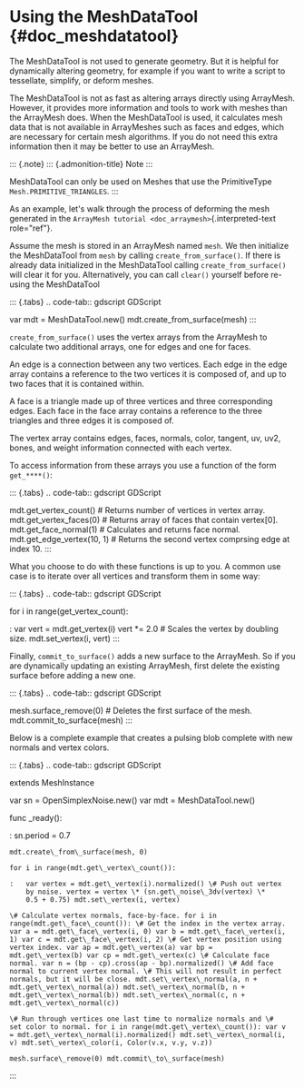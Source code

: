 Using the MeshDataTool {#doc_meshdatatool}
======================

The MeshDataTool is not used to generate geometry. But it is helpful for
dynamically altering geometry, for example if you want to write a script
to tessellate, simplify, or deform meshes.

The MeshDataTool is not as fast as altering arrays directly using
ArrayMesh. However, it provides more information and tools to work with
meshes than the ArrayMesh does. When the MeshDataTool is used, it
calculates mesh data that is not available in ArrayMeshes such as faces
and edges, which are necessary for certain mesh algorithms. If you do
not need this extra information then it may be better to use an
ArrayMesh.

::: {.note}
::: {.admonition-title}
Note
:::

MeshDataTool can only be used on Meshes that use the PrimitiveType
`Mesh.PRIMITIVE_TRIANGLES`.
:::

As an example, let\'s walk through the process of deforming the mesh
generated in the `ArrayMesh tutorial <doc_arraymesh>`{.interpreted-text
role="ref"}.

Assume the mesh is stored in an ArrayMesh named `mesh`. We then
initialize the MeshDataTool from `mesh` by calling
`create_from_surface()`. If there is already data initialized in the
MeshDataTool calling `create_from_surface()` will clear it for you.
Alternatively, you can call `clear()` yourself before re-using the
MeshDataTool

::: {.tabs}
.. code-tab:: gdscript GDScript

var mdt = MeshDataTool.new() mdt.create\_from\_surface(mesh)
:::

`create_from_surface()` uses the vertex arrays from the ArrayMesh to
calculate two additional arrays, one for edges and one for faces.

An edge is a connection between any two vertices. Each edge in the edge
array contains a reference to the two vertices it is composed of, and up
to two faces that it is contained within.

A face is a triangle made up of three vertices and three corresponding
edges. Each face in the face array contains a reference to the three
triangles and three edges it is composed of.

The vertex array contains edges, faces, normals, color, tangent, uv,
uv2, bones, and weight information connected with each vertex.

To access information from these arrays you use a function of the form
`get_****()`:

::: {.tabs}
.. code-tab:: gdscript GDScript

mdt.get\_vertex\_count() \# Returns number of vertices in vertex array.
mdt.get\_vertex\_faces(0) \# Returns array of faces that contain
vertex\[0\]. mdt.get\_face\_normal(1) \# Calculates and returns face
normal. mdt.get\_edge\_vertex(10, 1) \# Returns the second vertex
comprsing edge at index 10.
:::

What you choose to do with these functions is up to you. A common use
case is to iterate over all vertices and transform them in some way:

::: {.tabs}
.. code-tab:: gdscript GDScript

for i in range(get\_vertex\_count):

:   var vert = mdt.get\_vertex(i) vert \*= 2.0 \# Scales the vertex by
    doubling size. mdt.set\_vertex(i, vert)
:::

Finally, `commit_to_surface()` adds a new surface to the ArrayMesh. So
if you are dynamically updating an existing ArrayMesh, first delete the
existing surface before adding a new one.

::: {.tabs}
.. code-tab:: gdscript GDScript

mesh.surface\_remove(0) \# Deletes the first surface of the mesh.
mdt.commit\_to\_surface(mesh)
:::

Below is a complete example that creates a pulsing blob complete with
new normals and vertex colors.

::: {.tabs}
.. code-tab:: gdscript GDScript

extends MeshInstance

var sn = OpenSimplexNoise.new() var mdt = MeshDataTool.new()

func \_ready():

:   sn.period = 0.7

    mdt.create\_from\_surface(mesh, 0)

    for i in range(mdt.get\_vertex\_count()):

    :   var vertex = mdt.get\_vertex(i).normalized() \# Push out vertex
        by noise. vertex = vertex \* (sn.get\_noise\_3dv(vertex) \*
        0.5 + 0.75) mdt.set\_vertex(i, vertex)

    \# Calculate vertex normals, face-by-face. for i in
    range(mdt.get\_face\_count()): \# Get the index in the vertex array.
    var a = mdt.get\_face\_vertex(i, 0) var b = mdt.get\_face\_vertex(i,
    1) var c = mdt.get\_face\_vertex(i, 2) \# Get vertex position using
    vertex index. var ap = mdt.get\_vertex(a) var bp =
    mdt.get\_vertex(b) var cp = mdt.get\_vertex(c) \# Calculate face
    normal. var n = (bp - cp).cross(ap - bp).normalized() \# Add face
    normal to current vertex normal. \# This will not result in perfect
    normals, but it will be close. mdt.set\_vertex\_normal(a, n +
    mdt.get\_vertex\_normal(a)) mdt.set\_vertex\_normal(b, n +
    mdt.get\_vertex\_normal(b)) mdt.set\_vertex\_normal(c, n +
    mdt.get\_vertex\_normal(c))

    \# Run through vertices one last time to normalize normals and \#
    set color to normal. for i in range(mdt.get\_vertex\_count()): var v
    = mdt.get\_vertex\_normal(i).normalized() mdt.set\_vertex\_normal(i,
    v) mdt.set\_vertex\_color(i, Color(v.x, v.y, v.z))

    mesh.surface\_remove(0) mdt.commit\_to\_surface(mesh)
:::
